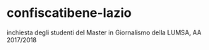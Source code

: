 # confiscatibene-lazio

inchiesta degli studenti del Master in Giornalismo della LUMSA, AA 2017/2018
